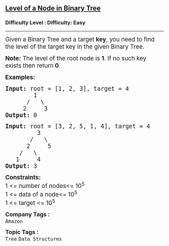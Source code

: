 <h2><a href="https://www.geeksforgeeks.org/problems/level-of-a-node-in-binary-tree/1?page=2&category=Tree,Binary%20Search%20Tree,DFS,BFS&sortBy=difficulty">Level of a Node in Binary Tree</a></h2><h3>Difficulty Level : Difficulty: Easy</h3><hr><div class="problems_problem_content__Xm_eO"><p><span style="font-size: 14pt;">Given a Binary Tree and a target <strong>key</strong>, you need to find the level of the target key in the given Binary Tree.</span></p>
<p><span style="font-size: 14pt;"><strong>Note:</strong> The level of the root node is <strong>1</strong>. If no such key exists then return<strong> 0</strong>.</span></p>
<p><span style="font-size: 14pt;"><strong>Examples:</strong></span></p>
<pre><span style="font-size: 14pt;"><strong>Input:</strong> root = [1, 2, 3], target = 4
&nbsp;       1
&nbsp;     /   \
&nbsp;    2     3<strong>
Output: </strong>0</span></pre>
<pre><span style="font-size: 14pt;"><strong>Input: </strong>root = [3, 2, 5, 1, 4], target = 4
&nbsp;        3
&nbsp;      /   \
&nbsp;     2     5
&nbsp;   /   \
&nbsp;  1     4<strong>
Output: </strong>3
</span></pre>
<p><span style="font-size: 14pt;"><strong>Constraints:</strong></span><br><span style="font-size: 14pt;">1 &lt;= number of nodes&lt;= 10<sup>5</sup></span><br><span style="font-size: 14pt;">1 &lt;= data of a node&lt;= 10<sup>5</sup></span><br><span style="font-size: 14pt;">1 &lt;= target &lt;= 10<sup>5</sup></span></p></div><p><span style=font-size:18px><strong>Company Tags : </strong><br><code>Amazon</code>&nbsp;<br><p><span style=font-size:18px><strong>Topic Tags : </strong><br><code>Tree</code>&nbsp;<code>Data Structures</code>&nbsp;